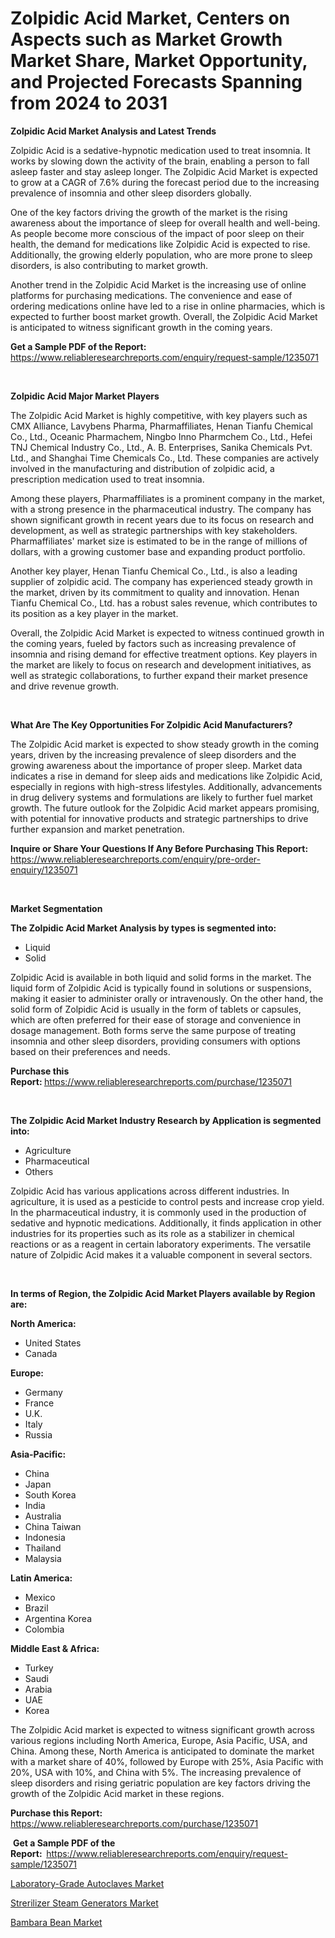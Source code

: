 <p><h1>Zolpidic Acid Market, Centers on Aspects such as Market Growth Market Share, Market Opportunity, and Projected Forecasts Spanning from 2024 to 2031</h1></p><p><strong>Zolpidic Acid Market Analysis and Latest Trends</strong></p>
<p><p>Zolpidic Acid is a sedative-hypnotic medication used to treat insomnia. It works by slowing down the activity of the brain, enabling a person to fall asleep faster and stay asleep longer. The Zolpidic Acid Market is expected to grow at a CAGR of 7.6% during the forecast period due to the increasing prevalence of insomnia and other sleep disorders globally. </p><p>One of the key factors driving the growth of the market is the rising awareness about the importance of sleep for overall health and well-being. As people become more conscious of the impact of poor sleep on their health, the demand for medications like Zolpidic Acid is expected to rise. Additionally, the growing elderly population, who are more prone to sleep disorders, is also contributing to market growth.</p><p>Another trend in the Zolpidic Acid Market is the increasing use of online platforms for purchasing medications. The convenience and ease of ordering medications online have led to a rise in online pharmacies, which is expected to further boost market growth. Overall, the Zolpidic Acid Market is anticipated to witness significant growth in the coming years.</p></p>
<p><strong>Get a Sample PDF of the Report:&nbsp;</strong> <a href="https://www.reliableresearchreports.com/enquiry/request-sample/1235071">https://www.reliableresearchreports.com/enquiry/request-sample/1235071</a></p>
<p>&nbsp;</p>
<p><strong>Zolpidic Acid Major Market Players</strong></p>
<p><p>The Zolpidic Acid Market is highly competitive, with key players such as CMX Alliance, Lavybens Pharma, Pharmaffiliates, Henan Tianfu Chemical Co., Ltd., Oceanic Pharmachem, Ningbo Inno Pharmchem Co., Ltd., Hefei TNJ Chemical Industry Co., Ltd., A. B. Enterprises, Sanika Chemicals Pvt. Ltd., and Shanghai Time Chemicals Co., Ltd. These companies are actively involved in the manufacturing and distribution of zolpidic acid, a prescription medication used to treat insomnia.</p><p>Among these players, Pharmaffiliates is a prominent company in the market, with a strong presence in the pharmaceutical industry. The company has shown significant growth in recent years due to its focus on research and development, as well as strategic partnerships with key stakeholders. Pharmaffiliates' market size is estimated to be in the range of millions of dollars, with a growing customer base and expanding product portfolio.</p><p>Another key player, Henan Tianfu Chemical Co., Ltd., is also a leading supplier of zolpidic acid. The company has experienced steady growth in the market, driven by its commitment to quality and innovation. Henan Tianfu Chemical Co., Ltd. has a robust sales revenue, which contributes to its position as a key player in the market.</p><p>Overall, the Zolpidic Acid Market is expected to witness continued growth in the coming years, fueled by factors such as increasing prevalence of insomnia and rising demand for effective treatment options. Key players in the market are likely to focus on research and development initiatives, as well as strategic collaborations, to further expand their market presence and drive revenue growth.</p></p>
<p>&nbsp;</p>
<p><strong>What Are The Key Opportunities For Zolpidic Acid Manufacturers?</strong></p>
<p><p>The Zolpidic Acid market is expected to show steady growth in the coming years, driven by the increasing prevalence of sleep disorders and the growing awareness about the importance of proper sleep. Market data indicates a rise in demand for sleep aids and medications like Zolpidic Acid, especially in regions with high-stress lifestyles. Additionally, advancements in drug delivery systems and formulations are likely to further fuel market growth. The future outlook for the Zolpidic Acid market appears promising, with potential for innovative products and strategic partnerships to drive further expansion and market penetration.</p></p>
<p><strong>Inquire or Share Your Questions If Any Before Purchasing This Report:</strong> <a href="https://www.reliableresearchreports.com/enquiry/pre-order-enquiry/1235071">https://www.reliableresearchreports.com/enquiry/pre-order-enquiry/1235071</a></p>
<p>&nbsp;</p>
<p><strong>Market Segmentation</strong></p>
<p><strong>The Zolpidic Acid Market Analysis by types is segmented into:</strong></p>
<p><ul><li>Liquid</li><li>Solid</li></ul></p>
<p><p>Zolpidic Acid is available in both liquid and solid forms in the market. The liquid form of Zolpidic Acid is typically found in solutions or suspensions, making it easier to administer orally or intravenously. On the other hand, the solid form of Zolpidic Acid is usually in the form of tablets or capsules, which are often preferred for their ease of storage and convenience in dosage management. Both forms serve the same purpose of treating insomnia and other sleep disorders, providing consumers with options based on their preferences and needs.</p></p>
<p><strong>Purchase this Report:&nbsp;</strong><a href="https://www.reliableresearchreports.com/purchase/1235071">https://www.reliableresearchreports.com/purchase/1235071</a></p>
<p>&nbsp;</p>
<p><strong>The Zolpidic Acid Market Industry Research by Application is segmented into:</strong></p>
<p><ul><li>Agriculture</li><li>Pharmaceutical</li><li>Others</li></ul></p>
<p><p>Zolpidic Acid has various applications across different industries. In agriculture, it is used as a pesticide to control pests and increase crop yield. In the pharmaceutical industry, it is commonly used in the production of sedative and hypnotic medications. Additionally, it finds application in other industries for its properties such as its role as a stabilizer in chemical reactions or as a reagent in certain laboratory experiments. The versatile nature of Zolpidic Acid makes it a valuable component in several sectors.</p></p>
<p>&nbsp;</p>
<p><strong>In terms of Region, the Zolpidic Acid Market Players available by Region are:</strong></p>
<p>
    <p> <strong> North America: </strong>
        <ul>
            <li>United States</li>
            <li>Canada</li>
        </ul>
        </p> 
    <p> <strong> Europe: </strong>
        <ul>
            <li>Germany</li>
            <li>France</li>
            <li>U.K.</li>
            <li>Italy</li>
            <li>Russia</li>
        </ul>
        </p> 
    <p> <strong> Asia-Pacific: </strong>
        <ul>
            <li>China</li>
            <li>Japan</li>
            <li>South Korea</li>
            <li>India</li>
            <li>Australia</li>
            <li>China Taiwan</li>
            <li>Indonesia</li>
            <li>Thailand</li>
            <li>Malaysia</li>
        </ul>
        </p> 
    <p> <strong> Latin America: </strong>
        <ul>
            <li>Mexico</li>
            <li>Brazil</li>
            <li>Argentina Korea</li>
            <li>Colombia</li>
        </ul>
        </p> 
    <p> <strong> Middle East & Africa: </strong>
        <ul>
            <li>Turkey</li>
            <li>Saudi</li>
            <li>Arabia</li>
            <li>UAE</li>
            <li>Korea</li>
        </ul>
    </p>
    </p>
<p><p>The Zolpidic Acid market is expected to witness significant growth across various regions including North America, Europe, Asia Pacific, USA, and China. Among these, North America is anticipated to dominate the market with a market share of 40%, followed by Europe with 25%, Asia Pacific with 20%, USA with 10%, and China with 5%. The increasing prevalence of sleep disorders and rising geriatric population are key factors driving the growth of the Zolpidic Acid market in these regions.</p></p>
<p><strong>Purchase this Report: </strong><a href="https://www.reliableresearchreports.com/purchase/1235071">https://www.reliableresearchreports.com/purchase/1235071</a></p>
<p>&nbsp;<strong>Get a Sample PDF of the Report:&nbsp;&nbsp;</strong><a href="https://www.reliableresearchreports.com/enquiry/request-sample/1235071">https://www.reliableresearchreports.com/enquiry/request-sample/1235071</a></p>
<p><strong></strong></p>
<p><p><a href="https://view.publitas.com/reportprime-1/laboratory-grade-autoclaves-market-size-share-trends-analysis-report-by-application-regional-outlook-competitive-strategies-and-segment-forecasts-2023-2030/">Laboratory-Grade Autoclaves Market</a></p><p><a href="https://view.publitas.com/reportprime-1/strerilizer-steam-generators-market-analysis-examines-its-scope-on-growth-opportunities-and-forecasted-trends-spanning-from-2023-to-2030/">Strerilizer Steam Generators Market</a></p><p><a href="https://view.publitas.com/reportprime-1/bambara-bean-market-size-furnishes-valuable-information-encompassing-market-share-market-trends-and-projections-spanning-from-2023-to-2030/">Bambara Bean Market</a></p></p>